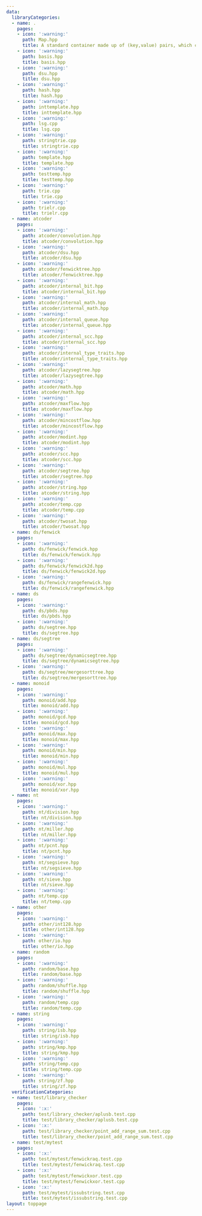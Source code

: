 ```yaml
---
data:
  libraryCategories:
  - name: .
    pages:
    - icon: ':warning:'
      path: Map.hpp
      title: A standard container made up of (key,value) pairs, which can be
    - icon: ':warning:'
      path: basis.hpp
      title: basis.hpp
    - icon: ':warning:'
      path: dsu.hpp
      title: dsu.hpp
    - icon: ':warning:'
      path: hash.hpp
      title: hash.hpp
    - icon: ':warning:'
      path: inttemplate.hpp
      title: inttemplate.hpp
    - icon: ':warning:'
      path: lsg.cpp
      title: lsg.cpp
    - icon: ':warning:'
      path: stringtrie.cpp
      title: stringtrie.cpp
    - icon: ':warning:'
      path: template.hpp
      title: template.hpp
    - icon: ':warning:'
      path: testtemp.hpp
      title: testtemp.hpp
    - icon: ':warning:'
      path: trie.cpp
      title: trie.cpp
    - icon: ':warning:'
      path: trielr.cpp
      title: trielr.cpp
  - name: atcoder
    pages:
    - icon: ':warning:'
      path: atcoder/convolution.hpp
      title: atcoder/convolution.hpp
    - icon: ':warning:'
      path: atcoder/dsu.hpp
      title: atcoder/dsu.hpp
    - icon: ':warning:'
      path: atcoder/fenwicktree.hpp
      title: atcoder/fenwicktree.hpp
    - icon: ':warning:'
      path: atcoder/internal_bit.hpp
      title: atcoder/internal_bit.hpp
    - icon: ':warning:'
      path: atcoder/internal_math.hpp
      title: atcoder/internal_math.hpp
    - icon: ':warning:'
      path: atcoder/internal_queue.hpp
      title: atcoder/internal_queue.hpp
    - icon: ':warning:'
      path: atcoder/internal_scc.hpp
      title: atcoder/internal_scc.hpp
    - icon: ':warning:'
      path: atcoder/internal_type_traits.hpp
      title: atcoder/internal_type_traits.hpp
    - icon: ':warning:'
      path: atcoder/lazysegtree.hpp
      title: atcoder/lazysegtree.hpp
    - icon: ':warning:'
      path: atcoder/math.hpp
      title: atcoder/math.hpp
    - icon: ':warning:'
      path: atcoder/maxflow.hpp
      title: atcoder/maxflow.hpp
    - icon: ':warning:'
      path: atcoder/mincostflow.hpp
      title: atcoder/mincostflow.hpp
    - icon: ':warning:'
      path: atcoder/modint.hpp
      title: atcoder/modint.hpp
    - icon: ':warning:'
      path: atcoder/scc.hpp
      title: atcoder/scc.hpp
    - icon: ':warning:'
      path: atcoder/segtree.hpp
      title: atcoder/segtree.hpp
    - icon: ':warning:'
      path: atcoder/string.hpp
      title: atcoder/string.hpp
    - icon: ':warning:'
      path: atcoder/temp.cpp
      title: atcoder/temp.cpp
    - icon: ':warning:'
      path: atcoder/twosat.hpp
      title: atcoder/twosat.hpp
  - name: ds/fenwick
    pages:
    - icon: ':warning:'
      path: ds/fenwick/fenwick.hpp
      title: ds/fenwick/fenwick.hpp
    - icon: ':warning:'
      path: ds/fenwick/fenwick2d.hpp
      title: ds/fenwick/fenwick2d.hpp
    - icon: ':warning:'
      path: ds/fenwick/rangefenwick.hpp
      title: ds/fenwick/rangefenwick.hpp
  - name: ds
    pages:
    - icon: ':warning:'
      path: ds/pbds.hpp
      title: ds/pbds.hpp
    - icon: ':warning:'
      path: ds/segtree.hpp
      title: ds/segtree.hpp
  - name: ds/segtree
    pages:
    - icon: ':warning:'
      path: ds/segtree/dynamicsegtree.hpp
      title: ds/segtree/dynamicsegtree.hpp
    - icon: ':warning:'
      path: ds/segtree/mergesorttree.hpp
      title: ds/segtree/mergesorttree.hpp
  - name: monoid
    pages:
    - icon: ':warning:'
      path: monoid/add.hpp
      title: monoid/add.hpp
    - icon: ':warning:'
      path: monoid/gcd.hpp
      title: monoid/gcd.hpp
    - icon: ':warning:'
      path: monoid/max.hpp
      title: monoid/max.hpp
    - icon: ':warning:'
      path: monoid/min.hpp
      title: monoid/min.hpp
    - icon: ':warning:'
      path: monoid/mul.hpp
      title: monoid/mul.hpp
    - icon: ':warning:'
      path: monoid/xor.hpp
      title: monoid/xor.hpp
  - name: nt
    pages:
    - icon: ':warning:'
      path: nt/division.hpp
      title: nt/division.hpp
    - icon: ':warning:'
      path: nt/miller.hpp
      title: nt/miller.hpp
    - icon: ':warning:'
      path: nt/pcnt.hpp
      title: nt/pcnt.hpp
    - icon: ':warning:'
      path: nt/segsieve.hpp
      title: nt/segsieve.hpp
    - icon: ':warning:'
      path: nt/sieve.hpp
      title: nt/sieve.hpp
    - icon: ':warning:'
      path: nt/temp.cpp
      title: nt/temp.cpp
  - name: other
    pages:
    - icon: ':warning:'
      path: other/int128.hpp
      title: other/int128.hpp
    - icon: ':warning:'
      path: other/io.hpp
      title: other/io.hpp
  - name: random
    pages:
    - icon: ':warning:'
      path: random/base.hpp
      title: random/base.hpp
    - icon: ':warning:'
      path: random/shuffle.hpp
      title: random/shuffle.hpp
    - icon: ':warning:'
      path: random/temp.cpp
      title: random/temp.cpp
  - name: string
    pages:
    - icon: ':warning:'
      path: string/isb.hpp
      title: string/isb.hpp
    - icon: ':warning:'
      path: string/kmp.hpp
      title: string/kmp.hpp
    - icon: ':warning:'
      path: string/temp.cpp
      title: string/temp.cpp
    - icon: ':warning:'
      path: string/zf.hpp
      title: string/zf.hpp
  verificationCategories:
  - name: test/library_checker
    pages:
    - icon: ':x:'
      path: test/library_checker/aplusb.test.cpp
      title: test/library_checker/aplusb.test.cpp
    - icon: ':x:'
      path: test/library_checker/point_add_range_sum.test.cpp
      title: test/library_checker/point_add_range_sum.test.cpp
  - name: test/mytest
    pages:
    - icon: ':x:'
      path: test/mytest/fenwickraq.test.cpp
      title: test/mytest/fenwickraq.test.cpp
    - icon: ':x:'
      path: test/mytest/fenwickxor.test.cpp
      title: test/mytest/fenwickxor.test.cpp
    - icon: ':x:'
      path: test/mytest/issubstring.test.cpp
      title: test/mytest/issubstring.test.cpp
layout: toppage
---
```

